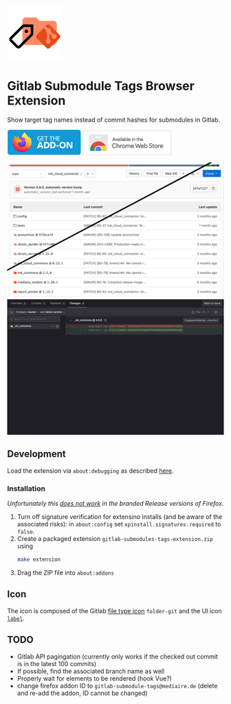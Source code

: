 [![Submodule Tags Gitlab](img/icon-128.png)](https://addons.mozilla.org/en-US/firefox/addon/gitlab-submodule-tags/)

# Gitlab Submodule Tags Browser Extension
Show target tag names instead of commit hashes for submodules in Gitlab.

[![Get the Firefox Addon](img/firefox.png)](https://addons.mozilla.org/en-US/firefox/addon/gitlab-submodule-tags/)
[![Get the Chrome Extension](img/chrome.png)](https://chrome.google.com/webstore/detail/kdfnokabklbbpbmccoociofpgcjkfbca/)

![screenshot](img/screenshot.png)
![screenshot-diff](img/screenshot-diff.png)


## Development
Load the extension via `about:debugging` as described
[here][mozilla_first_extension].

### Installation
_Unfortunately this [does not work][mozilla_addon_signing] in the branded
Release versions of Firefox._

1. Turn off signature verification for extensino installs (and be aware of the
   associated risks): in `about:config` set `xpinstall.signatures.required` to
   `false`.
2. Create a packaged extension `gitlab-submodules-tags-extension.zip` using
   ```bash
   make extension
   ```
3. Drag the ZIP file into `about:addons`

## Icon
The icon is composed of the Gitlab [file type icon][gitlab_icon_filetype]
`folder-git` and the UI icon [`label`][gitlab_icon_label].

## TODO
- Gitlab API pagingation (currently only works if the checked out commit is in
  the latest 100 commits)
- If possible, find the associated branch name as well
- Properly wait for elements to be rendered (hook Vue?)
- change firefox addon ID to `gitlab-submodule-tags@mediaire.de` (delete and
  re-add the addon, ID cannot be changed)


[mozilla_first_extension]: https://developer.mozilla.org/en-US/docs/Mozilla/Add-ons/WebExtensions/Your_first_WebExtension#trying_it_out
[mozilla_addon_signing]: https://support.mozilla.org/en-US/kb/add-on-signing-in-firefox#w_what-are-my-options-if-i-want-to-use-an-unsigned-add-on-advanced-users
[gitlab_icon_label]: https://gitlab-org.gitlab.io/gitlab-svgs/?q=~label
[gitlab_icon_filetype]: https://gitlab.com/gitlab-org/gitlab/-/tree/master/app/assets/images/file_icons.svg
